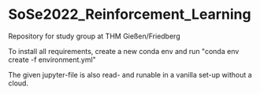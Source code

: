 # SoSe2022_Reinforcement_Learning
Repository for study group at THM Gießen/Friedberg


To install all requirements, create a new conda env and run 
"conda env create -f environment.yml"

The given jupyter-file is also read- and runable in a vanilla set-up without a cloud.